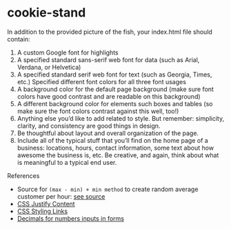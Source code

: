 # cookie-stand

In addition to the provided picture of the fish, your index.html file should contain:
1. A custom Google font for highlights
1. A specified standard sans-serif web font for data (such as Arial, Verdana, or Helvetica)
1. A specified standard serif web font for text (such as Georgia, Times, etc.)
Specified different font colors for all three font usages
1. A background color for the default page background (make sure font colors have good contrast and are readable on this background)
1. A different background color for elements such boxes and tables (so make sure the font colors contrast against this well, too!)
1. Anything else you’d like to add related to style. But remember: simplicity, clarity, and consistency are good things in design.
1. Be thoughtful about layout and overall organization of the page.
1. Include all of the typical stuff that you’ll find on the home page of a business: locations, hours, contact information, some text about how awesome the business is, etc. Be creative, and again, think about what is meaningful to a typical end user.

References
* Source for `(max - min) + min method` to create random average customer per hour: [see source](https://developer.mozilla.org/en-US/docs/Web/JavaScript/Reference/Global_Objects/Math/random)
* [CSS Justify Content](https://developer.mozilla.org/en-US/docs/Web/CSS/justify-content)
* [CSS Styling Links](https://www.w3schools.com/css/css_link.asp)
* [Decimals for numbers inputs in forms](https://stackoverflow.com/questions/34057595/allow-2-decimal-places-in-input-type-number/34057860)
